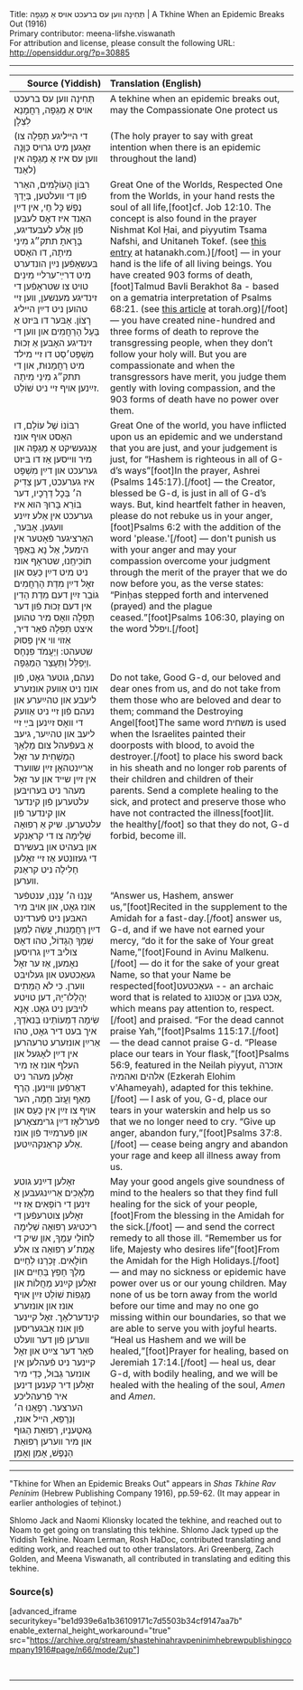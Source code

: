 <html>
<head></head>
<body>
Title: תְּחִינָה װען עס ברעכט אױס אַ מַגֵפָה | A Tkhine When an Epidemic Breaks Out (1916)<br />
Primary contributor: meena-lifshe.viswanath<br />
For attribution and license, please consult the following URL: <a href="http://opensiddur.org/?p=30885">http://opensiddur.org/?p=30885</a>
<p />
<hr />

<table style="margin-left: auto;margin-right: auto;" class="draggable">
<thead><tr><th id="x" style="text-align: right;">Source (Yiddish)</th><th style="text-align: left;">Translation (English)</th></tr></thead>
<tbody>
<tr><td style="vertical-align:top;">
<div class="yiddish"><span lang="he">
תְּחִינָה װען עס ברעכט אױס אַ מַגֵפָה, רַחֲמָנַא לִצְלָן 
</span></div></td>
 
<td style="vertical-align:top;">
<div class="english">
A tekhine when an epidemic breaks out, may the Compassionate One protect us
</div></td></tr>


<tr><td style="vertical-align:top;">
<div class="yiddish"><span lang="he">
(די הײליגע תְּפִלָה צו זאָגען מיט גרױס כַּוָּנָה װען עס איז אַ מַגֵפָה אין לאַנד)
</span></div></td>
 
<td style="vertical-align:top;">
<div class="english">
(The holy prayer to say with great intention when there is an epidemic throughout the land)
</div></td></tr>


<tr><td style="vertical-align:top;">
<div class="yiddish"><span lang="he">
רִבּוֹן הָעוֹלָמִים, האַרר פֿון די װעלטען, בְּיָדְךָ נֶפֶשׁ כׇּל חָי, אין דײַן האַנד איז דאָס לעבּען פֿון אַלע לעבּעדיגע, בָּרָאתָ תתק״ג מִינֵי מִיתָה, דו האָסט בּעשאַפֿען נײַן הונדערט מיט דרײַ־ערלײ מִינִים טױט צו שטראָפֿען די זינדיגע מענשען, װען זײ טהוען ניט דײַן הײליג רָצוֹן. אָבּער דו בּיזט אַ בַּעַל הָרַחֲמִים און װען די זינדיגע האָבּען אַ זְכוּת מִשְׁפַּט׳סְט דו זײ מילד מיט רַחֲמָנוּת, און די תתק״ג מִינֵי מִיתָה זײַנען אױף זײ ניט שׁוֹלֵט. 
</span></div></td>
 
<td style="vertical-align:top;">
<div class="english">
Great One of the Worlds, Respected One from the Worlds, in your hand rests the soul of all life,[foot]cf. Job 12:10. The concept is also found in the prayer Nishmat Kol Ḥai, and piyyutim Tsama Nafshi, and Unitaneh Tokef. (see <a href="http://www.hatanakh.com/en/node/39795">this entry</a> at hatanakh.com.)[/foot] — in your hand is the life of all living beings. You have created 903 forms of death,[foot]Talmud Bavli Berakhot 8a - based on a gematria interpretation of Psalms 68:21. (see <a href="https://torah.org/torah-portion/dvartorah-5770-matos/">this article</a> at torah.org)[/foot] — you have created nine-hundred and three forms of death to reprove the transgressing people, when they don’t follow your holy will. But you are compassionate and when the transgressors have merit, you judge them gently with loving compassion, and the 903 forms of death have no power over them.
</div></td></tr>


<tr><td style="vertical-align:top;">
<div class="yiddish"><span lang="he">
רִבּוֹנוֹ שֶׁל עוֹלָם, דו האָסט אױף אונז אָנגעשיקט אַ מַגֵפָה און מיר װײסען אַז דו בּיזט גערעכט און דײַן מִשְׁפָּט איז גערעכט, דען צַדִיק ה׳ בְּכׇל דְרָכָיו, דער בּוֹרֵא בָּרוּךְ הוּא איז גערעכט אין אַלע זײַנע װעגען. אָבּער, האַרציגער פֿאָטער אין הימעל, אַל נָא בְּאַפְּךָ תוֹכִיחֵֽנוּ, שטראָף אונז ניט מיט דײַן כַּעַס און זאָל דײַן מִדַת הָרַחֲמִים גוֹבֵר זײַן דעם מִדַת הַדִין אין דעם זְכוּת פֿון דער תְּפִלָה װאָס מיר טהוען איצט תְּפִלָה פֿאַר דיר, אַזױ װי אין פַּסוּק שטעהט: וַיַעֲמֹד פִּנְחָס וַיְפַלֵּל וַתֵּעָצַר הַמַגֵפָה. 
</span></div></td>
 
<td style="vertical-align:top;">
<div class="english">
Great One of the world, you have inflicted upon us an epidemic and we understand that you are just, and your judgement is just, for “Hashem is righteous in all of G-d’s ways”[foot]In the prayer, Ashrei (Psalms 145:17).[/foot] — the Creator, blessed be G-d, is just in all of G-d’s ways. But, kind heartfelt father in heaven, please do not rebuke us in your anger,[foot]Psalms 6:2 with the addition of the word 'please.'[/foot] — don't punish us with your anger and may your compassion overcome your judgment through the merit of the prayer that we do now before you, as the verse states: “Pinḥas stepped forth and intervened (prayed) and the plague ceased.”[foot]Psalms 106:30, playing on the word ויפלל.[/foot]
</div></td></tr>


<tr><td style="vertical-align:top;">
<div class="yiddish"><span lang="he">
נעהם, גוטער גאָט, פֿון אונז ניט אַװעק אונזערע ליעבּע און טהײַערע און נעהם פֿון זײ ניט אַװעק די װאָס זײַנען בּײַ זײ ליעבּ און טהײַער, גיעבּ אַ בּעפֿעהל צום מַלְאַךְ הַמַשְׁחִית ער זאָל אַרײַנטהאָן זײַן שװערד אין זײַן שײד און ער זאָל מעהר ניט בּערױבּען עלטערען פֿון קינדער און קינדער פֿון עלטערען. שיק אַ רְפוּאָה שְׁלֵימָה צו די קראַנקע און בּעהיט און בעשירם די געזונטע אַז זײ זאָלען חָלִילָה ניט קראַנק װערען. 
</span></div></td>
 
<td style="vertical-align:top;">
<div class="english">
Do not take, Good G-d, our beloved and dear ones from us, and do not take from them those who are beloved and dear to them; command the Destroying Angel[foot]The same word משחית is used when the Israelites painted their doorposts with blood, to avoid the destroyer.[/foot] to place his sword back in his sheath and no longer rob parents of their children and children of their parents. Send a complete healing to the sick, and protect and preserve those who have not contracted the illness[foot]lit. the healthy[/foot] so that they do not, G-d forbid, become ill. 
</div></td></tr>


<tr><td style="vertical-align:top;">
<div class="yiddish"><span lang="he">
עֲנֵנוּ ה׳ עֲנֵנוּ, ענטפֿער אונז גאָט, און אױבּ מיר האבּען ניט פֿערדינט דײַן רַחֲמָנוּת, עֲשֵׂה לְמַעַן שִׁמְךָ הַגָדוֹל, טהו דאָס צוליבּ דײַן גרױסען נאָמען, אַז ער זאָל געאַכטעט און געלױבּט װערן. כִּי לֹא הַמֵּתִים יְהַלְלוּ־יָהּ, דען טױטע לױבּען ניט גאָט. אָנָא שִׂימָה דִמְּעוֹתֵינוּ בְּנאֹדְךָ, איך בעט דיר גאָט, טהו אַרײַן אונזערע טרעהרען אין דײַן לאָגעל און העלף אונז אַז מיר זאָלען מעהר ניט דאַרפֿען װײנען. הֶרֶף מֵאַף וַעֲזֹב חֵמָה, הער אױף צו זײַן אין כַּעַס און פֿערלאָז דײַן גרימצאָרען און פֿערמײַד פֿון אונז אַלע קראַנקהײַטען. 
</span></div></td>
 
<td style="vertical-align:top;">
<div class="english">
“Answer us, Hashem, answer us,”[foot]Recited in the supplement to the Amidah for a fast-day.[/foot] answer us, G-d, and if we have not earned your mercy, “do it for the sake of Your great Name,”[foot]Found in Avinu Malkenu.[/foot] — do it for the sake of your great Name, so that your Name be respected[foot]געאַכטעט -- an archaic word that is related to אַכטונג or אַכט געבן, which means pay attention to, respect.[/foot] and praised. “For the dead cannot praise Yah,”[foot]Psalms 115:17.[/foot] — the dead cannot praise G-d. “Please place our tears in Your flask,”[foot]Psalms 56:9, featured in the Neilah piyyut, אזכרה אלהים ואהמיה (Ezkerah Elohim v'Ahameyah), adapted for this tekhine.[/foot] — I ask of you, G-d, place our tears in your waterskin and help us so that we no longer need to cry. “Give up anger, abandon fury,”[foot]Psalms 37:8.[/foot] — cease being angry and abandon your rage and keep all illness away from us. 
</div></td></tr>


<tr><td style="vertical-align:top;">
<div class="yiddish"><span lang="he">
זאָלען דײַנע גוטע מַלְאָכִים אַרײַנגעבּען אַ זינען די רוֹפְאִים אַז זײ זאָלען צוטרעפֿען די ריכטיגע רְפוּאָה שְׁלֵימָה לְחוֹלֵי עַמֶךָ, און שיק די אֱמֶת׳ע רְפוּאָה צו אלע חוֹלָאִים. זָכְרֵנוּ לְחַיִים מֶלֶךְ חָפֵץ בַּחַיִים און זאַלען קײַנע מַחֲלוֹת און מַגֵפוֹת שׁוֹלֵט זײַן אױף אונז און אונזערע קינדערלאַך. זאָל קײנער פֿון אונז אָבגעריסען װערען פֿון דער װעלט פֿאַר דער צײַט און זאָל קײנער ניט פֿעהלען אין אונזער גְבוּל, כְּדֵי מיר זאָלען דיר קענען דינען איר פֿרעהליכע הערצער. רְפָאֵנוּ ה׳ וְנֵרָפֵא, הײל אונז, גֶאטֶענְיוּ, רְפוּאַת הַגוּף און מיר װערען רְפוּאַת הַנֶפֶשׁ, אָמֵן וְאָמֵן׃
</span></div></td>
 
<td style="vertical-align:top;">
<div class="english">
May your good angels give soundness of mind to the healers so that they find full healing for the sick of your people,[foot]From the blessing in the Amidah for the sick.[/foot] — and send the correct remedy to all those ill. “Remember us for life, Majesty who desires life”[foot]From the Amidah for the High Holidays.[/foot] — and may no sickness or epidemic have power over us or our young children. May none of us be torn away from the world before our time and may no one go missing within our boundaries, so that we are able to serve you with joyful hearts. “Heal us Hashem and we will be healed,”[foot]Prayer for healing, based on Jeremiah 17:14.[/foot] — heal us, dear G-d, with bodily healing, and we will be healed with the healing of the soul, <em>Amen</em> and <em>Amen</em>.
</div></td></tr>
</tbody></table>

<hr />

"Tkhine for When an Epidemic Breaks Out" appears in <em>Shas Tkhine Rav Peninim</em> (Hebrew Publishing Company 1916), pp.59-62. (It may appear in earlier anthologies of teḥinot.)

Shlomo Jack and Naomi Klionsky located the tekhine, and reached out to Noam to get going on translating this tekhine. Shlomo Jack typed up the Yiddish Tekhine. Noam Lerman, Rosh HaDoc, contributed translating and editing work, and reached out to other translators. Ari Greenberg, Zach Golden, and Meena Viswanath, all contributed in translating and editing this tekhine.

<h3>Source(s)</h3>

[advanced_iframe securitykey="be1d939e6a1b36109171c7d5503b34cf9147aa7b" enable_external_height_workaround="true" src="https://archive.org/stream/shastehinahravpeninimhebrewpublishingcompany1916#page/n66/mode/2up"]

&nbsp;

<hr />

&nbsp;
</body>
</html>
